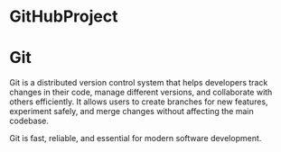 # GitHubProject

# Git

Git is a distributed version control system that helps developers track changes in their code, manage different versions, and collaborate with others efficiently. It allows users to create branches for new features, experiment safely, and merge changes without affecting the main codebase.

Git is fast, reliable, and essential for modern software development.


